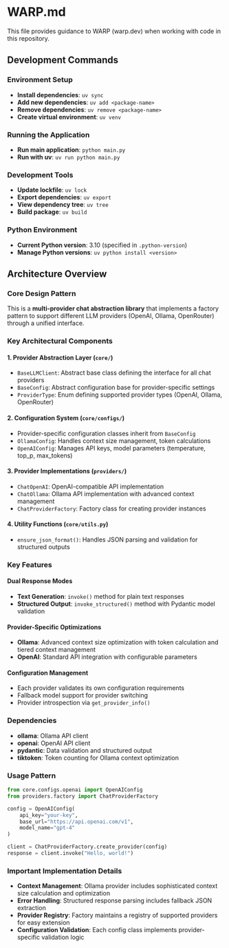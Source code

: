 # WARP.md

This file provides guidance to WARP (warp.dev) when working with code in this repository.

## Development Commands

### Environment Setup
- **Install dependencies**: `uv sync`
- **Add new dependencies**: `uv add <package-name>`
- **Remove dependencies**: `uv remove <package-name>`
- **Create virtual environment**: `uv venv`

### Running the Application
- **Run main application**: `python main.py`
- **Run with uv**: `uv run python main.py`

### Development Tools
- **Update lockfile**: `uv lock`
- **Export dependencies**: `uv export`
- **View dependency tree**: `uv tree`
- **Build package**: `uv build`

### Python Environment
- **Current Python version**: 3.10 (specified in `.python-version`)
- **Manage Python versions**: `uv python install <version>`

## Architecture Overview

### Core Design Pattern
This is a **multi-provider chat abstraction library** that implements a factory pattern to support different LLM providers (OpenAI, Ollama, OpenRouter) through a unified interface.

### Key Architectural Components

#### 1. **Provider Abstraction Layer** (`core/`)
- `BaseLLMClient`: Abstract base class defining the interface for all chat providers
- `BaseConfig`: Abstract configuration base for provider-specific settings
- `ProviderType`: Enum defining supported provider types (OpenAI, Ollama, OpenRouter)

#### 2. **Configuration System** (`core/configs/`)
- Provider-specific configuration classes inherit from `BaseConfig`
- `OllamaConfig`: Handles context size management, token calculations
- `OpenAIConfig`: Manages API keys, model parameters (temperature, top_p, max_tokens)

#### 3. **Provider Implementations** (`providers/`)
- `ChatOpenAI`: OpenAI-compatible API implementation
- `ChatOllama`: Ollama API implementation with advanced context management
- `ChatProviderFactory`: Factory class for creating provider instances

#### 4. **Utility Functions** (`core/utils.py`)
- `ensure_json_format()`: Handles JSON parsing and validation for structured outputs

### Key Features

#### Dual Response Modes
- **Text Generation**: `invoke()` method for plain text responses
- **Structured Output**: `invoke_structured()` method with Pydantic model validation

#### Provider-Specific Optimizations
- **Ollama**: Advanced context size optimization with token calculation and tiered context management
- **OpenAI**: Standard API integration with configurable parameters

#### Configuration Management
- Each provider validates its own configuration requirements
- Fallback model support for provider switching
- Provider introspection via `get_provider_info()`

### Dependencies
- **ollama**: Ollama API client
- **openai**: OpenAI API client  
- **pydantic**: Data validation and structured output
- **tiktoken**: Token counting for Ollama context optimization

### Usage Pattern
```python
from core.configs.openai import OpenAIConfig
from providers.factory import ChatProviderFactory

config = OpenAIConfig(
    api_key="your-key",
    base_url="https://api.openai.com/v1",
    model_name="gpt-4"
)

client = ChatProviderFactory.create_provider(config)
response = client.invoke("Hello, world!")
```

### Important Implementation Details
- **Context Management**: Ollama provider includes sophisticated context size calculation and optimization
- **Error Handling**: Structured response parsing includes fallback JSON extraction
- **Provider Registry**: Factory maintains a registry of supported providers for easy extension
- **Configuration Validation**: Each config class implements provider-specific validation logic

